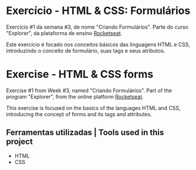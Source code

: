 # Exercício - HTML & CSS: Formulários

Exercício #1 da semana #3, de nome "Criando Formulários". Parte do curso "Explorer", da plataforma de ensino [Rocketseat](https://rocketseat.com.br/).

Este exercício é focado nos conceitos básicos das linguagens HTML e CSS, introduzindo o conceito de formulário, suas tags e seus atributos.

# Exercise - HTML & CSS forms

Exercise #1 from Week #3, named "Criando Formulários". Part of the program "Explorer", from the online platform [Rocketseat](https://rocketseat.com.br/).

This exercise is focused on the basics of the languages HTML and CSS, introducing the concept of forms and its tags and attributes.


## Ferramentas utilizadas | Tools used in this project

- HTML
- CSS

